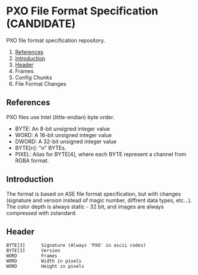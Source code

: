 # PXO File Format Specification (CANDIDATE)
PXO file format specification repository.

1. [References](#references)
2. [Introduction](#introduction)
3. [Header](#header)
4. Frames
5. Config Chunks
6. File Format Changes

## References
PXO files use Intel (little-endian) byte order.

* BYTE: An 8-bit unsigned integer value
* WORD: A 16-bit unsigned integer value
* DWORD: A 32-bit unsigned integer value
* BYTE[n]: "n" BYTEs.
* PIXEL: Alias for BYTE[4], where each BYTE represent a channel from RGBA format.

## Introduction
The format is based on ASE file format specification, but with changes (signature and version instead of magic number, diffrent data types, etc...). The color depth is always static - 32 bit, and images are always compressed with zstandard.

## Header

    BYTE[3]      Signature (Always 'PXO' in ascii codes)
    BYTE[3]      Version
    WORD         Frames
    WORD         Width in pixels
    WORD         Height in pixels